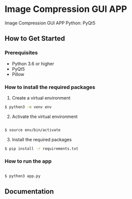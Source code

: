 # Image Compression GUI APP

Image Compression GUI APP Python: PyQt5

## How to Get Started

### Prerequisites

- Python 3.6 or higher
- PyQt5
- Pillow

### How to install the required packages

1. Create a virtual environment

```bash
$ python3 -m venv env
```

2. Activate the virtual environment

```bash

$ source env/bin/activate
```

3. Install the required packages

```bash
$ pip install -r requirements.txt
```

### How to run the app

```bash

$ python3 app.py
```

## Documentation
